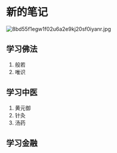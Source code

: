 # 新的笔记

![8bd55f1egw1f02u6a2e9kj20sf0iyanr.jpg](0)

## 学习佛法
1. 般若
2. 唯识

## 学习中医
1. 黄元御
2. 针灸
3. 汤药

## 学习金融

